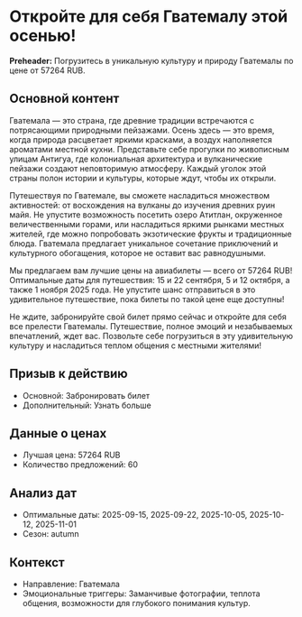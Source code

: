 # Откройте для себя Гватемалу этой осенью!

**Preheader:** Погрузитесь в уникальную культуру и природу Гватемалы по цене от 57264 RUB.

## Основной контент

Гватемала — это страна, где древние традиции встречаются с потрясающими природными пейзажами. Осень здесь — это время, когда природа расцветает яркими красками, а воздух наполняется ароматами местной кухни. Представьте себе прогулки по живописным улицам Антигуа, где колониальная архитектура и вулканические пейзажи создают неповторимую атмосферу. Каждый уголок этой страны полон истории и культуры, которые ждут, чтобы их открыли.

Путешествуя по Гватемале, вы сможете насладиться множеством активностей: от восхождения на вулканы до изучения древних руин майя. Не упустите возможность посетить озеро Атитлан, окруженное величественными горами, или насладиться яркими рынками местных жителей, где можно попробовать экзотические фрукты и традиционные блюда. Гватемала предлагает уникальное сочетание приключений и культурного обогащения, которое не оставит вас равнодушными.

Мы предлагаем вам лучшие цены на авиабилеты — всего от 57264 RUB! Оптимальные даты для путешествия: 15 и 22 сентября, 5 и 12 октября, а также 1 ноября 2025 года. Не упустите шанс отправиться в это удивительное путешествие, пока билеты по такой цене еще доступны!

Не ждите, забронируйте свой билет прямо сейчас и откройте для себя все прелести Гватемалы. Путешествие, полное эмоций и незабываемых впечатлений, ждет вас. Позвольте себе погрузиться в эту удивительную культуру и насладиться теплом общения с местными жителями!

## Призыв к действию

- Основной: Забронировать билет
- Дополнительный: Узнать больше

## Данные о ценах

- Лучшая цена: 57264 RUB
- Количество предложений: 60

## Анализ дат

- Оптимальные даты: 2025-09-15, 2025-09-22, 2025-10-05, 2025-10-12, 2025-11-01
- Сезон: autumn

## Контекст

- Направление: Гватемала
- Эмоциональные триггеры: Заманчивые фотографии, теплота общения, возможности для глубокого понимания культур.
